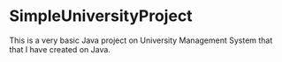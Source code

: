 # SimpleUniversityProject
This is a very basic Java project on University Management System that that I have created on Java. 

